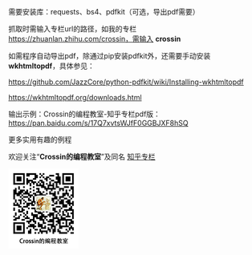 需要安装库：requests、bs4、pdfkit（可选，导出pdf需要）



抓取时需输入专栏url的路径，如我的专栏 https://zhuanlan.zhihu.com/crossin，需输入 **crossin**

如需程序自动导出pdf，除通过pip安装pdfkit外，还需要手动安装 **wkhtmltopdf**，具体参见：

https://github.com/JazzCore/python-pdfkit/wiki/Installing-wkhtmltopdf

https://wkhtmltopdf.org/downloads.html

输出示例：Crossin的编程教室-知乎专栏pdf版：https://pan.baidu.com/s/17Q7xvtsWJfF0GGBJXF8hSQ



更多实用有趣的例程

欢迎关注“**Crossin的编程教室**”及同名 [知乎专栏](https://zhuanlan.zhihu.com/crossin)

![crossincode](../crossin-logo.png)